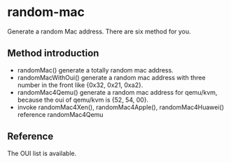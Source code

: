 # random-mac

Generate a random Mac address. There are six method for you.

## Method introduction

 - randomMac() generate a totally random mac address.
 - randomMacWithOui() generate a random mac address with three number in the front like {0x32, 0x21, 0xa2}.
 - randomMac4Qemu() generate a random mac address for qemu/kvm, because the oui of qemu/kvm is {52, 54, 00}.
 - invoke randomMac4Xen(), randomMac4Apple(), randomMac4Huawei() reference randomMac4Qemu

## Reference

The OUI list is available.
